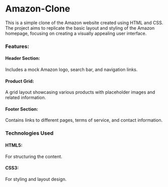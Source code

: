 # Amazon-Clone
This is a simple clone of the Amazon website created using HTML and CSS. The project aims to replicate the basic layout and styling of the Amazon homepage, focusing on creating a visually appealing user interface.
<h3>Features:</h3>
<h4>Header Section:</h4> Includes a mock Amazon logo, search bar, and navigation links.<br>
<h4>Product Grid:</h4> A grid layout showcasing various products with placeholder images and related information.<br>
<h4>Footer Section:</h4> Contains links to different pages, terms of service, and contact information.
<h3>Technologies Used</h3>
<h4>HTML5:</h4> For structuring the content.<br>
<h4>CSS3:</h4> For styling and layout design.
